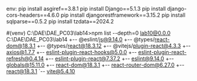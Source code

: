 env: 
pip install asgiref==3.8.1
pip install Django==5.1.3
pip install django-cors-headers==4.6.0
pip install djangorestframework==3.15.2
pip install sqlparse==0.5.2
pip install tzdata==2024.2

#(venv) C:\DAE\DAE_PC03\lab14>npm list --depth=0
lab10@0.0.0 C:\DAE\DAE_PC03\lab14
+-- @eslint/js@9.14.0
+-- @types/react-dom@18.3.1
+-- @types/react@18.3.12
+-- @vitejs/plugin-react@4.3.3
+-- axios@1.7.7
+-- eslint-plugin-react-hooks@5.0.0
+-- eslint-plugin-react-refresh@0.4.14
+-- eslint-plugin-react@7.37.2
+-- eslint@9.14.0
+-- globals@15.11.0
+-- react-dom@18.3.1
+-- react-router-dom@6.27.0
+-- react@18.3.1
`-- vite@5.4.10

